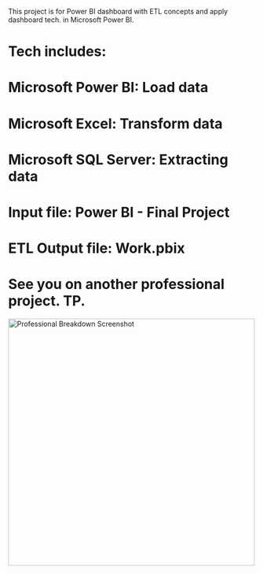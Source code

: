 This project is for Power BI dashboard with ETL concepts and apply dashboard tech. in Microsoft Power BI.
# Tech includes:
# Microsoft Power BI: Load data
# Microsoft Excel: Transform data
# Microsoft SQL Server: Extracting data
# Input file: Power BI - Final Project
# ETL Output file: Work.pbix
# See you on another professional project. TP.
<img width="502" alt="Professional Breakdown Screenshot" src="https://github.com/phdtrong/PortfolioProjects/assets/70780829/c04967b8-94aa-41ed-bfee-2e8f68cbf5ff">
